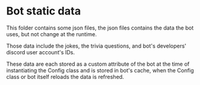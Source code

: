 # Bot static data

This folder contains some json files, the json files contains the data the bot uses,
 but not change at the runtime.
 
Those data include the jokes, the trivia questions, and bot's developers' discord user
 account's IDs.

These data are each stored as a custom attribute of the bot at the time of
 instantiating the Config class and is stored in bot's cache, when the Config class
 or bot itself reloads the data is refreshed.
